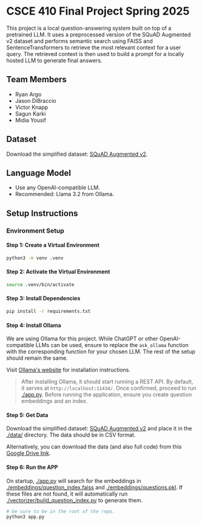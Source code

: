 # CSCE 410 Final Project Spring 2025
This project is a local question-answering system built on top of a pretrained LLM. It uses a preprocessed version of the SQuAD Augmented v2 dataset and performs semantic search using FAISS and SentenceTransformers to retrieve the most relevant context for a user query. The retrieved context is then used to build a prompt for a locally hosted LLM to generate final answers.
## Team Members

- Ryan Argo  
- Jason DiBraccio  
- Victor Knapp  
- Sagun Karki  
- Midia Yousif  

## Dataset

Download the simplified dataset: [SQuAD Augmented v2](https://huggingface.co/datasets/christti/squad-augmented-v2).

## Language Model

- Use any OpenAI-compatible LLM.
- Recommended: Llama 3.2 from Ollama.

## Setup Instructions

### Environment Setup

#### Step 1: Create a Virtual Environment

```bash
python3 -m venv .venv
```

#### Step 2: Activate the Virtual Environment

```bash
source .venv/bin/activate
```

#### Step 3: Install Dependencies

```bash
pip install -r requirements.txt
```

#### Step 4: Install Ollama

We are using Ollama for this project. While ChatGPT or other OpenAI-compatible LLMs can be used, ensure to replace the `ask_ollama` function with the corresponding function for your chosen LLM. The rest of the setup should remain the same.

Visit [Ollama's website](https://ollama.com/) for installation instructions.

> After installing Ollama, it should start running a REST API. By default, it serves at `http://localhost:11434/`. Once confirmed, proceed to run [./app.py](./app.py). Before running the application, ensure you create question embeddings and an index.

#### Step 5: Get Data

Download the simplified dataset: [SQuAD Augmented v2](https://huggingface.co/datasets/christti/squad-augmented-v2) and place it in the [./data/](./data/) directory. The data should be in CSV format.

Alternatively, you can download the data (and also full code) from this [Google Drive link](https://drive.google.com/drive/folders/1oxnIDOYypX323P2906ndabekJ1ogt7N7?usp=sharing).

#### Step 6: Run the APP

On startup, [./app.py](./app.py) will search for the embeddings in [./embeddings/question_index.faiss](./embeddings/question_index.faiss) and [./embeddings/questions.pkl](./embeddings/questions.pkl). If these files are not found, it will automatically run [./vectorizer/build_question_index.py](./vectorizer/build_question_index.py) to generate them.

```bash
# be sure to be in the root of the repo. 
python3 app.py
```


